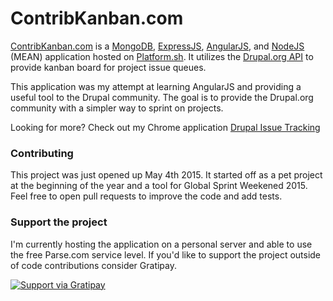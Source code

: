 # ContribKanban.com

[ContribKanban.com](http://contribkanban.com) is a [MongoDB](https://www.mongodb.com/), [ExpressJS](http://expressjs.com/en/index.html), [AngularJS](https://angularjs.org/), and [NodeJS](https://nodejs.org/en/) (MEAN) application hosted on [Platform.sh](https://platform.sh/). It utilizes the [Drupal.org API](https://www.drupal.org/api) to provide kanban board for project issue queues.

This application was my attempt at learning AngularJS and providing a useful tool to the Drupal community. The goal is to provide the Drupal.org community with a simpler way to sprint on projects.

Looking for more? Check out my Chrome application [Drupal Issue Tracking](https://chrome.google.com/webstore/detail/drupal-issue-tracking/gigmieclehjecoglmlmgokcekfklonmb)

### Contributing

This project was just opened up May 4th 2015. It started off as a pet project at the beginning of the year and a tool for Global Sprint Weekened 2015. Feel free to open pull requests to improve the code and add tests.

### Support the project

I'm currently hosting the application on a personal server and able to use the free Parse.com service level. If you'd like to support the project outside of code contributions consider Gratipay.

[![Support via Gratipay](https://cdn.rawgit.com/gratipay/gratipay-badge/2.3.0/dist/gratipay.png)](https://gratipay.com/contribkanban-com/)

